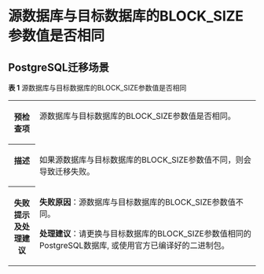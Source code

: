# 源数据库与目标数据库的BLOCK\_SIZE参数值是否相同<a name="drs_11_0063"></a>

## PostgreSQL迁移场景<a name="section2055414110311"></a>

**表 1**  源数据库与目标数据库的BLOCK\_SIZE参数值是否相同

<a name="table195653327432"></a>
<table><tbody><tr id="row7565632164318"><th class="firstcol" valign="top" width="11%" id="mcps1.2.3.1.1"><p id="p11565132194313"><a name="p11565132194313"></a><a name="p11565132194313"></a><strong id="b6565203254311"><a name="b6565203254311"></a><a name="b6565203254311"></a>预检查项</strong></p>
</th>
<td class="cellrowborder" valign="top" width="89%" headers="mcps1.2.3.1.1 "><p id="p3565133234318"><a name="p3565133234318"></a><a name="p3565133234318"></a>源数据库与目标数据库的BLOCK_SIZE参数值是否相同。</p>
</td>
</tr>
<tr id="row145651232104317"><th class="firstcol" valign="top" width="11%" id="mcps1.2.3.2.1"><p id="p5565173224315"><a name="p5565173224315"></a><a name="p5565173224315"></a><strong id="b556573254316"><a name="b556573254316"></a><a name="b556573254316"></a>描述</strong></p>
</th>
<td class="cellrowborder" valign="top" width="89%" headers="mcps1.2.3.2.1 "><p id="p656563214319"><a name="p656563214319"></a><a name="p656563214319"></a>如果源数据库与目标数据库的BLOCK_SIZE参数值不同，则会导致迁移失败。</p>
</td>
</tr>
<tr id="row45652032164319"><th class="firstcol" valign="top" width="11%" id="mcps1.2.3.3.1"><p id="p1556583254317"><a name="p1556583254317"></a><a name="p1556583254317"></a><strong id="b6565832204317"><a name="b6565832204317"></a><a name="b6565832204317"></a>失败提示及<strong id="b55807361765"><a name="b55807361765"></a><a name="b55807361765"></a>处理建议</strong></strong></p>
</th>
<td class="cellrowborder" valign="top" width="89%" headers="mcps1.2.3.3.1 "><p id="p58679261532"><a name="p58679261532"></a><a name="p58679261532"></a><strong id="b1466642645714"><a name="b1466642645714"></a><a name="b1466642645714"></a>失败原因</strong>：源数据库与目标数据库的BLOCK_SIZE参数值不同。</p>
<p id="p1512182855417"><a name="p1512182855417"></a><a name="p1512182855417"></a><strong id="b204711145585"><a name="b204711145585"></a><a name="b204711145585"></a>处理建议</strong>：请更换与目标数据库的BLOCK_SIZE参数值相同的PostgreSQL数据库, 或使用官方已编译好的二进制包。</p>
</td>
</tr>
</tbody>
</table>

